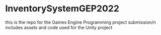 # InventorySystemGEP2022
this is the repo for the Games Engine Programming project submission/n
includes assets and code used for the Unity project
